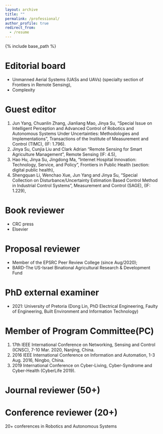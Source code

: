 ```yaml
---
layout: archive
title: ""
permalink: /professional/
author_profile: true
redirect_from:
  - /resume
---
```


{% include base_path %}

Editorial board
====
* Unmanned Aerial Systems (UASs and UAVs) (specialty section of Frontiers in Remote Sensing),
* Complexity


Guest editor
======

1.	Jun Yang, Chuanlin Zhang, Jianliang Mao, Jinya Su, “Special Issue on Intelligent Perception and Advanced Control of Robotics and Autonomous Systems Under Uncertainties: Methodologies and Implementations”, Transactions of the Institute of Measurement and Control (TIMC), (IF: 1.796).
2.	Jinya Su, Cunjia Liu and Clark Adrian “Remote Sensing for Smart Agriculture Management”, Remote Sensing (IF: 4.5),
3.	Hao Hu, Jinya Su, Jingdong Ma, “Internet Hospital Innovation: Technology, Service, and Policy”, Frontiers in Public Health (section: digital public health),
4.	Shengquan Li, Wenchao Xue, Jun Yang and Jinya Su, “Special Collection on Disturbance/Uncertainty Estimation Based Control Method in Industrial Control Systems”, Measurement and Control (SAGE), (IF: 1.229), 


Book reviewer
======
* CRC press
* Elsevier

Proposal reviewer
======
* Member of the EPSRC Peer Review College (since Aug/2020); 
* BARD-The US-Israel Binational Agricultural Research & Development Fund

PhD external examiner
=====
* 2021: University of Pretoria (Dong Lin, PhD Electrical Engineering, Faulty of Engineering, Built Environment and Information Technology)

Member of Program Committee(PC)
====
1.	17th IEEE International Conference on Networking, Sensing and Control (ICNSC), 7-10 Mar. 2020, Nanjing, China. 
2.	2016 IEEE International Conference on Information and Automation, 1-3 Aug. 2016, Ningbo, China.
3.	2019 International Conference on Cyber-Living, Cyber-Syndrome and Cyber-Health (CyberLife 2019). 

Journal reviewer (50+)
=====

Conference reviewer (20+) 
=====
20+ conferences in Robotics and Autonomous Systems


<!---

Publications
======
  <ul>{% for post in site.publications %}
    {% include archive-single-cv.html %}
  {% endfor %}</ul>
  
Talks
======
  <ul>{% for post in site.talks %}
    {% include archive-single-talk-cv.html %}
  {% endfor %}</ul>
  
Teaching
======
  <ul>{% for post in site.teaching %}
    {% include archive-single-cv.html %}
  {% endfor %}</ul>
  
Service and leadership
======
* Currently signed in to 43 different slack teams

-->  
